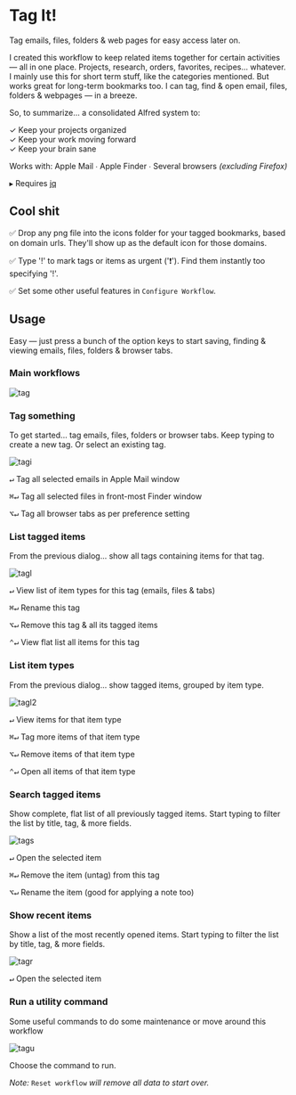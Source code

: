 # Tag It!

Tag emails, files, folders & web pages for easy access later on.

I created this workflow to keep related items together for certain activities — all in one place. Projects, research, orders, favorites, recipes... whatever. I mainly use this for short term stuff, like the categories mentioned. But works great for long-term bookmarks too. I can tag, find & open email, files, folders & webpages — in a breeze. 

So, to summarize... a consolidated Alfred system to:  

✓  Keep your projects organized  
✓  Keep your work moving forward  
✓  Keep your brain sane

Works with: Apple Mail ∙ Apple Finder ∙ Several browsers *(excluding Firefox)*

▸ Requires [jq](https://formulae.brew.sh/formula/jq)

## Cool shit

✅ Drop any png file into the icons folder for your tagged bookmarks, based on domain urls. They'll show up as the default icon for those domains.

✅ Type '!' to mark tags or items as urgent ('❗'). Find them instantly too specifying '!'.

✅ Set some other useful features in `Configure Workflow`.

## Usage

Easy — just press a bunch of the option keys to start saving, finding & viewing emails, files, folders & browser tabs. 

### Main workflows

![tag](assets/tag.png)  

### Tag something

To get started... tag emails, files, folders or browser tabs. Keep typing to create a new tag. Or select an existing tag.

![tagi](assets/tagi.png)   

<kbd>↵</kbd>  Tag all selected emails in Apple Mail window

<kbd>⌘</kbd><kbd>↵</kbd> Tag all selected files in front-most Finder window

<kbd>⌥</kbd><kbd>↵</kbd> Tag all browser tabs as per preference setting

### List tagged items

From the previous dialog... show all tags containing items for that tag.

![tagl](assets/tagl.png)  

<kbd>↵</kbd>  View list of item types for this tag (emails, files & tabs)

<kbd>⌘</kbd><kbd>↵</kbd> Rename this tag

<kbd>⌥</kbd><kbd>↵</kbd> Remove this tag & all its tagged items

<kbd>⌃</kbd><kbd>↵</kbd> View flat list all items for this tag

### List item types

From the previous dialog... show tagged items, grouped by item type.

![tagl2](assets/tagl2.png)  

<kbd>↵</kbd>  View items for that item type

<kbd>⌘</kbd><kbd>↵</kbd>  Tag more items of that item type

<kbd>⌥</kbd><kbd>↵</kbd>  Remove items of that item type

<kbd>⌃</kbd><kbd>↵</kbd>  Open all items of that item type

### Search tagged items

Show complete, flat list of all previously tagged items. Start typing to filter the list by title, tag, & more fields.

![tags](assets/tags.png)  

<kbd>↵</kbd>  Open the selected item

<kbd>⌘</kbd><kbd>↵</kbd> Remove the item (untag) from this tag

<kbd>⌥</kbd><kbd>↵</kbd> Rename the item (good for applying a note too)

### Show recent items

Show a list of the most recently opened items. Start typing to filter the list by title, tag, & more fields.

![tagr](assets/tagr.png)  

<kbd>↵</kbd>  Open the selected item

### Run a utility command

Some useful commands to do some maintenance or move around this workflow

![tagu](assets/tagu.png)   

Choose the command to run. 

*Note:* `Reset workflow` *will remove all data to start over.*
